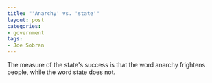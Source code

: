 ```yaml
---
title: "'Anarchy' vs. 'state'"
layout: post
categories:
- government
tags:
- Joe Sobran
---
```


The measure of the state's success is that the word anarchy frightens people, while the word state does not.
